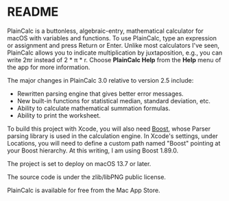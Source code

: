 # README #

PlainCalc is a buttonless, algebraic-entry, mathematical calculator for macOS
with variables and functions. To use PlainCalc, type an expression or
assignment and press Return or Enter. Unlike most calculators I've seen,
PlainCalc allows you to indicate multiplication by juxtaposition, e.g., you
can write 2πr instead of 2 * π * r.  Choose **PlainCalc Help** from the
**Help** menu of the app for more information.

The major changes in PlainCalc 3.0 relative to version 2.5 include:

* Rewritten parsing engine that gives better error messages.
* New built-in functions for statistical median, standard deviation, etc.
* Ability to calculate mathematical summation formulas.
* Ability to print the worksheet.

To build this project with Xcode, you will also need [Boost](https://www.boost.org),
whose Parser parsing library is used in the calculation engine.  In Xcode's
settings, under Locations, you will need to define a custom path named "Boost"
pointing at your Boost hierarchy.  At this writing, I am using Boost 1.89.0.

The project is set to deploy on macOS 13.7 or later.

The source code is under the zlib/libPNG public license.

PlainCalc is available for free from the Mac App Store.
